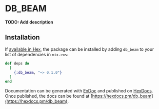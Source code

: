 # DB_BEAM

**TODO: Add description**

## Installation

If [available in Hex](https://hex.pm/docs/publish), the package can be installed
by adding `db_beam` to your list of dependencies in `mix.exs`:

```elixir
def deps do
  [
    {:db_beam, "~> 0.1.0"}
  ]
end
```

Documentation can be generated with [ExDoc](https://github.com/elixir-lang/ex_doc)
and published on [HexDocs](https://hexdocs.pm). Once published, the docs can
be found at [https://hexdocs.pm/db_beam](https://hexdocs.pm/db_beam).

